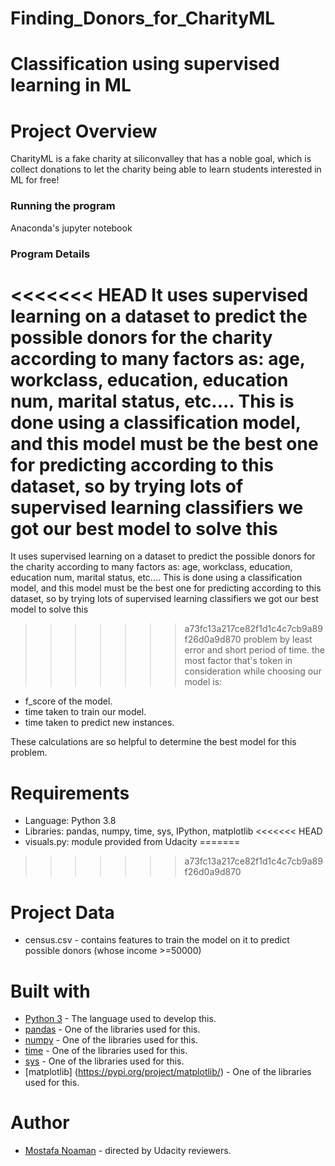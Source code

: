 # Finding_Donors_for_CharityML
# Classification using supervised learning in ML



# Project Overview

CharityML is a fake charity at siliconvalley that has a noble goal, which is collect donations
to let the charity being able to learn students interested in ML for free!



### Running the program

Anaconda's jupyter notebook

### Program Details

<<<<<<< HEAD
It uses supervised learning on a dataset to predict the possible donors for the charity
according to many factors as: age, workclass, education, education num, marital status, etc....
This is done using a classification model, and this model must be the best one for predicting according
to this dataset, so by trying lots of supervised learning classifiers we got our best model to solve this
=======
It uses supervised learning on a dataset to predict the possible donors for the charity 
according to many factors as: age, workclass, education, education num, marital status, etc....
This is done using a classification model, and this model must be the best one for predicting according 
to this dataset, so by trying lots of supervised learning classifiers we got our best model to solve this 
>>>>>>> a73fc13a217ce82f1d1c4c7cb9a89f26d0a9d870
problem by least error and short period of time.
the most factor that's  token in consideration while choosing our model is:

*	f_score of the model.
*	time taken to train our model.
*	time taken to predict new instances.

These calculations are so helpful to determine the best model for this problem.




# Requirements

* Language: Python 3.8
* Libraries: pandas, numpy, time, sys, IPython, matplotlib
<<<<<<< HEAD
* visuals.py: module provided from Udacity
=======
>>>>>>> a73fc13a217ce82f1d1c4c7cb9a89f26d0a9d870

# Project Data

* census.csv - contains features to train the model on it to predict possible donors (whose income >=50000)





# Built with

* [Python 3](https://www.python.org/) - The language used to develop this.
* [pandas](https://pandas.pydata.org/) - One of the libraries used for this.
* [numpy](http://www.numpy.org/) - One of the libraries used for this.
* [time](https://docs.python.org/2/library/time.html) - One of the libraries used for this.
* [sys](https://pypi.org/project/os-sys/) - One of the libraries used for this.
* [matplotlib] (https://pypi.org/project/matplotlib/) - One of the libraries used for this.

# Author

 * [Mostafa Noaman](https://github.com/moostafa1) - directed by Udacity reviewers.
